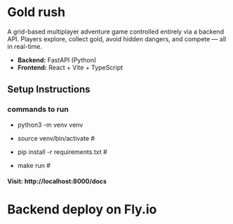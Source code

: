 # Gold rush

A grid-based multiplayer adventure game controlled entirely via a backend API. Players explore, collect gold, avoid hidden dangers, and compete — all in real-time.

- **Backend:** FastAPI (Python)
- **Frontend:** React + Vite + TypeScript

## Setup Instructions

### commands to run

- python3 -m venv venv <!-- Create virtual environment -->
- source venv/bin/activate # <!-- Activate virtual environment -->

- pip install -r requirements.txt # <!-- Install dependencies -->
- make run # <!-- Run the backend API -->

#### Visit: http://localhost:8000/docs

# Backend deploy on Fly.io
